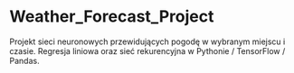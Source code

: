 # Weather_Forecast_Project
Projekt sieci neuronowych przewidujących pogodę w wybranym miejscu i czasie.
Regresja liniowa oraz sieć rekurencyjna w Pythonie / TensorFlow / Pandas.
